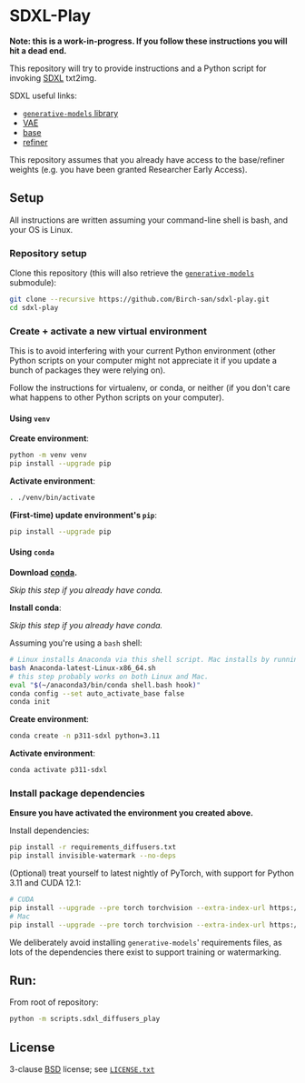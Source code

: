 # SDXL-Play

**Note: this is a work-in-progress. If you follow these instructions you will hit a dead end.**

This repository will try to provide instructions and a Python script for invoking [SDXL](https://stability.ai/blog/sdxl-09-stable-diffusion) txt2img.

SDXL useful links:

- [`generative-models` library](https://github.com/Stability-AI/generative-models)
- [VAE](https://huggingface.co/stabilityai/sdxl-vae)
- [base](https://huggingface.co/stabilityai/stable-diffusion-xl-base-0.9)
- [refiner](https://huggingface.co/stabilityai/stable-diffusion-xl-refiner-0.9)

This repository assumes that you already have access to the base/refiner weights (e.g. you have been granted Researcher Early Access).

## Setup

All instructions are written assuming your command-line shell is bash, and your OS is Linux.

### Repository setup

Clone this repository (this will also retrieve the [`generative-models`](https://github.com/Stability-AI/generative-models) submodule):

```bash
git clone --recursive https://github.com/Birch-san/sdxl-play.git
cd sdxl-play
```

### Create + activate a new virtual environment

This is to avoid interfering with your current Python environment (other Python scripts on your computer might not appreciate it if you update a bunch of packages they were relying on).

Follow the instructions for virtualenv, or conda, or neither (if you don't care what happens to other Python scripts on your computer).

#### Using `venv`

**Create environment**:

```bash
python -m venv venv
pip install --upgrade pip
```

**Activate environment**:

```bash
. ./venv/bin/activate
```

**(First-time) update environment's `pip`**:

```bash
pip install --upgrade pip
```

#### Using `conda`

**Download [conda](https://www.anaconda.com/products/distribution).**

_Skip this step if you already have conda._

**Install conda**:

_Skip this step if you already have conda._

Assuming you're using a `bash` shell:

```bash
# Linux installs Anaconda via this shell script. Mac installs by running a .pkg installer.
bash Anaconda-latest-Linux-x86_64.sh
# this step probably works on both Linux and Mac.
eval "$(~/anaconda3/bin/conda shell.bash hook)"
conda config --set auto_activate_base false
conda init
```

**Create environment**:

```bash
conda create -n p311-sdxl python=3.11
```

**Activate environment**:

```bash
conda activate p311-sdxl
```

### Install package dependencies

**Ensure you have activated the environment you created above.**

Install dependencies:

```bash
pip install -r requirements_diffusers.txt
pip install invisible-watermark --no-deps
```

(Optional) treat yourself to latest nightly of PyTorch, with support for Python 3.11 and CUDA 12.1:

```bash
# CUDA
pip install --upgrade --pre torch torchvision --extra-index-url https://download.pytorch.org/whl/nightly/cu121
# Mac
pip install --upgrade --pre torch torchvision --extra-index-url https://download.pytorch.org/whl/nightly/cpu
```

We deliberately avoid installing `generative-models`' requirements files, as lots of the dependencies there exist to support training or watermarking.

## Run:

From root of repository:

```bash
python -m scripts.sdxl_diffusers_play
```

## License

3-clause [BSD](https://en.wikipedia.org/wiki/BSD_licenses) license; see [`LICENSE.txt`](LICENSE.txt)